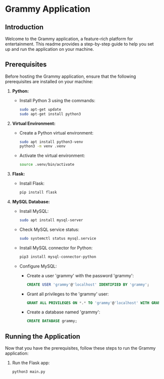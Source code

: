 # Grammy Application

## Introduction

Welcome to the Grammy application, a feature-rich platform for entertainment. This readme provides a step-by-step guide to help you set up and run the application on your machine.

## Prerequisites

Before hosting the Grammy application, ensure that the following prerequisites are installed on your machine:

1. **Python:**
   - Install Python 3 using the commands:

     ```bash
     sudo apt-get update
     sudo apt-get install python3
     ```

2. **Virtual Environment:**
   - Create a Python virtual environment:

     ```bash
     sudo apt install python3-venv
     python3 -m venv .venv
     ```

   - Activate the virtual environment:

     ```bash
     source .venv/bin/activate
     ```

3. **Flask:**
   - Install Flask:

     ```bash
     pip install flask
     ```

4. **MySQL Database:**
   - Install MySQL:

     ```bash
     sudo apt install mysql-server
     ```

   - Check MySQL service status:

     ```bash
     sudo systemctl status mysql.service
     ```

   - Install MySQL connector for Python:

     ```bash
     pip3 install mysql-connector-python
     ```

   - Configure MySQL:
     - Create a user 'grammy' with the password 'grammy':

       ```sql
       CREATE USER 'grammy'@'localhost' IDENTIFIED BY 'grammy';
       ```

     - Grant all privileges to the 'grammy' user:

       ```sql
       GRANT ALL PRIVILEGES ON *.* TO 'grammy'@'localhost' WITH GRANT OPTION;
       ```

     - Create a database named 'grammy':

       ```sql
       CREATE DATABASE grammy;
       ```

## Running the Application

Now that you have the prerequisites, follow these steps to run the Grammy application:

1. Run the Flask app:

   ```bash
   python3 main.py
